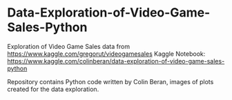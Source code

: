 # Data-Exploration-of-Video-Game-Sales-Python
Exploration of Video Game Sales data from https://www.kaggle.com/gregorut/videogamesales
Kaggle Notebook: https://www.kaggle.com/colinberan/data-exploration-of-video-game-sales-python

Repository contains Python code written by Colin Beran, images of plots created for the data exploration.
